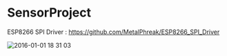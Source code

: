 # SensorProject

ESP8266 SPI Driver : https://github.com/MetalPhreak/ESP8266_SPI_Driver

![2016-01-01 18 31 03](https://cloud.githubusercontent.com/assets/1234874/12070399/debd05ca-b0b5-11e5-9497-588096020f72.png)
